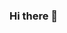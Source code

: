 ### Hi there 👋

<!--
<a href="https://github.com/gutooriba">
  <img align="center" src=["https://github-readme-stats.vercel.app/api?username=gutooriba&theme=default)](https://github.com/anuraghazra/github-readme-stats)](https://github-readme-stats.vercel.app/api?username=gutooriba&theme=default)](https://github.com/anuraghazra/github-readme-stats))" />
</a>
**gutooriba/gutooriba** is a ✨ _special_ ✨ repository because its `README.md` (this file) appears on your GitHub profile.

Here are some ideas to get you started:

- 🔭 I’m currently working on ...
- 🌱 I’m currently learning ...
- 👯 I’m looking to collaborate on ...
- 🤔 I’m looking for help with ...
- 💬 Ask me about ...
- 📫 How to reach me: ...
- 😄 Pronouns: ...
- ⚡ Fun fact: ...
-->
